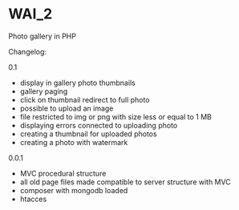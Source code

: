 # WAI_2
Photo gallery in PHP

Changelog:

0.1
- display in gallery photo thumbnails
- gallery paging
- click on thumbnail redirect to full photo
- possible to upload an image
- file restricted to img or png with size less or equal to 1 MB
- displaying errors connected to uploading photo
- creating a thumbnail for uploaded photos
- creating a photo with watermark

0.0.1
- MVC procedural structure
- all old page files made compatible to server structure with MVC
- composer with mongodb loaded
- htacces
